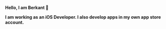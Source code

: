 <b>Hello, I am Berkant 👋 <p>I am working as an iOS Developer. I also develop apps in my own app store account.<p><b>
